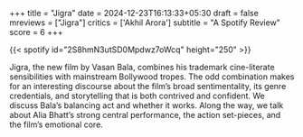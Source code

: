 +++
title = "Jigra"
date = 2024-12-23T16:13:33+05:30
draft = false
mreviews = ["Jigra"]
critics = ['Akhil Arora']
subtitle = "A Spotify Review"
score = 6
+++

{{< spotify id="2S8hmN3utSD0Mpdwz7oWcq" height="250" >}}

Jigra, the new film by Vasan Bala, combines his trademark cine-literate sensibilities with mainstream Bollywood tropes. The odd combination makes for an interesting discourse about the film’s broad sentimentality, its genre credentials, and storytelling that is both contrived and confident. We discuss Bala’s balancing act and whether it works. Along the way, we talk about Alia Bhatt’s strong central performance, the action set-pieces, and the film’s emotional core.
